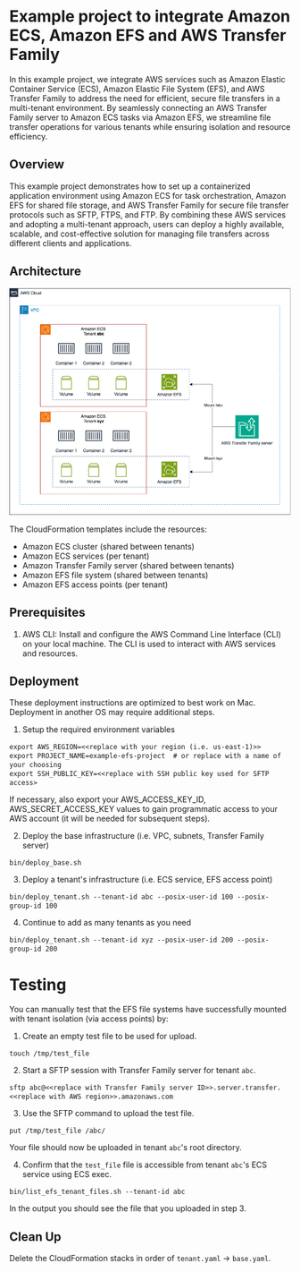 # Example project to integrate Amazon ECS, Amazon EFS and AWS Transfer Family

In this example project, we integrate AWS services such as Amazon Elastic Container Service (ECS), Amazon Elastic File System (EFS), and AWS Transfer Family to address the need for efficient, secure file transfers in a multi-tenant environment. By seamlessly connecting an AWS Transfer Family server to Amazon ECS tasks via Amazon EFS, we streamline file transfer operations for various tenants while ensuring isolation and resource efficiency.

## Overview

This example project demonstrates how to set up a containerized application environment using Amazon ECS for task orchestration, Amazon EFS for shared file storage, and AWS Transfer Family for secure file transfer protocols such as SFTP, FTPS, and FTP. By combining these AWS services and adopting a multi-tenant approach, users can deploy a highly available, scalable, and cost-effective solution for managing file transfers across different clients and applications.

## Architecture

![Architecture](assets/efs-ecs-transfer-family.png)

The CloudFormation templates include the resources:

- Amazon ECS cluster (shared between tenants)
- Amazon ECS services (per tenant)
- Amazon Transfer Family server (shared between tenants)
- Amazon EFS file system (shared between tenants)
- Amazon EFS access points (per tenant)

## Prerequisites

1. AWS CLI:
   Install and configure the AWS Command Line Interface (CLI) on your local machine. The CLI is used to interact with AWS services and resources.

## Deployment

These deployment instructions are optimized to best work on Mac. Deployment in another OS may require additional steps.

1. Setup the required environment variables

```
export AWS_REGION=<<replace with your region (i.e. us-east-1)>>
export PROJECT_NAME=example-efs-project  # or replace with a name of your choosing
export SSH_PUBLIC_KEY=<<replace with SSH public key used for SFTP access>
```

If necessary, also export your AWS_ACCESS_KEY_ID, AWS_SECRET_ACCESS_KEY values to gain programmatic access to your AWS account (it will be needed for subsequent steps).

2. Deploy the base infrastructure (i.e. VPC, subnets, Transfer Family server)

```
bin/deploy_base.sh
```

3. Deploy a tenant's infrastructure (i.e. ECS service, EFS access point)

```
bin/deploy_tenant.sh --tenant-id abc --posix-user-id 100 --posix-group-id 100
```

4. Continue to add as many tenants as you need

```
bin/deploy_tenant.sh --tenant-id xyz --posix-user-id 200 --posix-group-id 200
```

# Testing

You can manually test that the EFS file systems have successfully mounted with tenant isolation (via access points) by:

1. Create an empty test file to be used for upload.

```
touch /tmp/test_file
```

2. Start a SFTP session with Transfer Family server for tenant `abc`.

```
sftp abc@<<replace with Transfer Family server ID>>.server.transfer.<<replace with AWS region>>.amazonaws.com
```

3. Use the SFTP command to upload the test file.

```
put /tmp/test_file /abc/
```

Your file should now be uploaded in tenant `abc`'s root directory.

4. Confirm that the `test_file` file is accessible from tenant `abc`'s ECS service using ECS exec.

```
bin/list_efs_tenant_files.sh --tenant-id abc
```

In the output you should see the file that you uploaded in step 3.

## Clean Up

Delete the CloudFormation stacks in order of `tenant.yaml` -> `base.yaml`.
